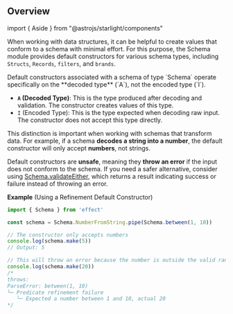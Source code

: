 ## Overview

import { Aside } from "@astrojs/starlight/components"

When working with data structures, it can be helpful to create values that conform to a schema with minimal effort.
For this purpose, the Schema module provides default constructors for various schema types, including `Structs`, `Records`, `filters`, and `brands`.

<Aside type="note" title="Constructor Scope">
  Default constructors associated with a schema of type `Schema<A, I, R>` operate specifically on the **decoded type** (`A`), not the encoded type (`I`).

- **`A` (Decoded Type)**: This is the type produced after decoding and validation. The constructor creates values of this type.
- `I` (Encoded Type): This is the type expected when decoding raw input. The constructor does not accept this type directly.

This distinction is important when working with schemas that transform data. For example, if a schema **decodes a string into a number**, the default constructor will only accept **numbers**, not strings.

</Aside>

Default constructors are **unsafe**, meaning they **throw an error** if the input does not conform to the schema.
If you need a safer alternative, consider using [Schema.validateEither](#error-handling-in-constructors), which returns a result indicating success or failure instead of throwing an error.

**Example** (Using a Refinement Default Constructor)

```ts twoslash
import { Schema } from 'effect'

const schema = Schema.NumberFromString.pipe(Schema.between(1, 10))

// The constructor only accepts numbers
console.log(schema.make(5))
// Output: 5

// This will throw an error because the number is outside the valid range
console.log(schema.make(20))
/*
throws:
ParseError: between(1, 10)
└─ Predicate refinement failure
   └─ Expected a number between 1 and 10, actual 20
*/
```
